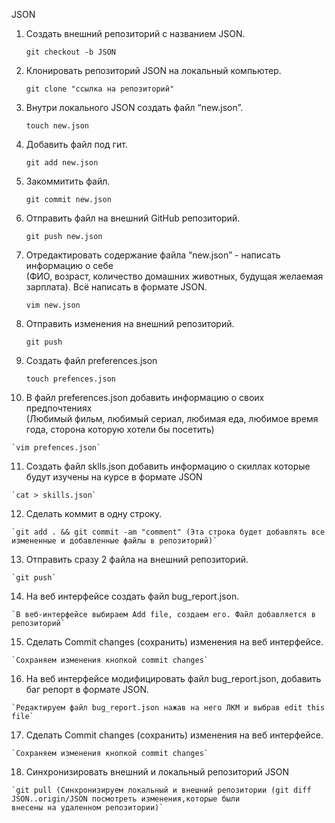 JSON  

 1. Создать внешний репозиторий c названием JSON.  

	`git checkout -b JSON`  

 2. Клонировать репозиторий JSON на локальный компьютер.  

	`git clone "ссылка на репозиторий"`  

 3. Внутри локального JSON создать файл “new.json”.  

	`touch new.json`  

 4. Добавить файл под гит.  

	`git add new.json`  

 5. Закоммитить файл.  

	`git commit new.json`  

 6. Отправить файл на внешний GitHub репозиторий.  

	`git push new.json`  

 7. Отредактировать содержание файла “new.json” - написать информацию о себе  
(ФИО, возраст, количество домашних животных, будущая желаемая зарплата). Всё написать в формате JSON.  

	`vim new.json`  

 8. Отправить изменения на внешний репозиторий.  

	`git push`  

 9. Создать файл preferences.json  

	`touch prefences.json`  

 10. В файл preferences.json добавить информацию о своих предпочтениях  
(Любимый фильм, любимый сериал, любимая еда, любимое время года, сторона которую хотели бы посетить)  

	`vim prefences.json`  

 11. Создать файл sklls.json добавить информацию о скиллах которые будут изучены на курсе в формате JSON  

	`cat > skills.json`    

 12. Сделать коммит в одну строку.  

	`git add . && git commit -am "comment" (Эта строка будет добавлять все измененные и добавленные файлы в репозиторий)`  

 13. Отправить сразу 2 файла на внешний репозиторий.      

	`git push`  

 14. На веб интерфейсе создать файл bug_report.json.  

	`В веб-интерфейсе выбираем Add file, создаем его. Файл добавляется в репозиторий`  

 15. Сделать Commit changes (сохранить) изменения на веб интерфейсе.  

	`Сохраняем изменения кнопкой commit changes`  

 16. На веб интерфейсе модифицировать файл bug_report.json, добавить баг репорт в формате JSON.  

	`Редактируем файл bug_report.json нажав на него ЛКМ и выбрав edit this file`  

 17. Сделать Commit changes (сохранить) изменения на веб интерфейсе.  

	`Сохраняем изменения кнопкой commit changes`  

 18. Синхронизировать внешний и локальный репозиторий JSON  

	`git pull (Синхронизируем локальный и внешний репозитории (git diff JSON..origin/JSON посмотреть изменения,которые были
	внесены на удаленном репозитории)`  
